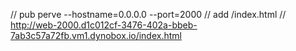 // pub perve --hostname=0.0.0.0 --port=2000
// add /index.html
// http://web-2000.d1c012cf-3476-402a-bbeb-7ab3c57a72fb.vm1.dynobox.io/index.html